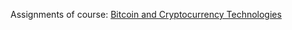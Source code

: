 Assignments of course: [Bitcoin and Cryptocurrency Technologies](https://www.coursera.org/learn/cryptocurrency)
